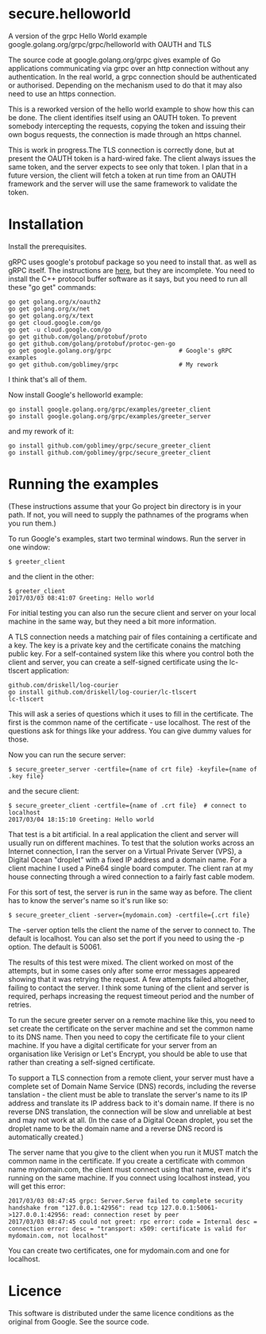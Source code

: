 # secure.helloworld
A version of the grpc Hello World example google.golang.org/grpc/grpc/helloworld 
with OAUTH and TLS

The source code at google.golang.org/grpc gives example of Go applications
communicating via grpc over an http connection without any authentication.
In the real world, a grpc connection should be authenticated or
authorised.  Depending on the mechanism used to do that it may also need
to use an https connection.

This is a reworked version of the hello world example to show how this can be
done.  The client identifies itself using an OAUTH token.  To prevent somebody
intercepting the requests, copying the token and issuing their own bogus
requests, the connection is made through an https channel.

This is work in progress.The TLS connection is correctly done,
but at present the OAUTH token is a hard-wired fake.  The
client always issues the same token, and the server expects to see only that
token.  I plan that in a future version, the client will fetch a token at
run time from an OAUTH framework and the server will use the same framework to
validate the token.

Installation
============

Install the prerequisites.

gRPC uses google's protobuf package so you need to install that.
as well as gRPC itself.
The instructions are [here](https://github.com/golang/protobuf),
but they are incomplete.
You need to install the C++ protocol buffer software as it says,
but you need to run all these "go get" commands:

```
go get golang.org/x/oauth2
go get golang.org/x/net
go get golang.org/x/text
go get cloud.google.com/go
go get -u cloud.google.com/go
go get github.com/golang/protobuf/proto 
go get github.com/golang/protobuf/protoc-gen-go
go get google.golang.org/grpc                   # Google's gRPC examples
go get github.com/goblimey/grpc                 # My rework
```

I think that's all of them.

Now install Google's helloworld example:
```
go install google.golang.org/grpc/examples/greeter_client
go install google.golang.org/grpc/examples/greeter_server
```

and my rework of it:

```
go install github.com/goblimey/grpc/secure_greeter_client
go install github.com/goblimey/grpc/secure_greeter_client
```

Running the examples
====================

(These instructions assume that your Go project bin directory is in your path.
If not, you will need to supply the pathnames of the programs when you run them.)

To run Google's examples,
start two terminal windows.
Run the server in one window:

```
$ greeter_client
```

and the client in the other:

```
$ greeter_client
2017/03/03 08:41:07 Greeting: Hello world

```

For initial testing you can also run the secure client and server on your local machine
in the same way,
but they need a bit more information.

A TLS connection needs a matching pair of files containing a certificate and a key.
The key is a private key and the certificate conains the matching public key.
For a self-contained system like this
where you control both the client and server,
you can create a self-signed certificate using the lc-tlscert application:

```
github.com/driskell/log-courier
go install github.com/driskell/log-courier/lc-tlscert
lc-tlscert
```

This will ask a series of questions which it uses to fill in the certificate.
The first is the common name of the certificate - use localhost.
The rest of the questions ask for things like your address.
You can give dummy values for those.

Now you can run the secure server:

```
$ secure_greeter_server -certfile={name of crt file} -keyfile={name of .key file}
```

and the secure client:

```
$ secure_greeter_client -certfile={name of .crt file}  # connect to localhost
2017/03/04 18:15:10 Greeting: Hello world
```

That test is a bit artificial.
In a real application
the client and server will usually run on different machines.
To test that the solution works across an Internet connection, 
I ran the server on a Virtual Private Server (VPS),
a Digital Ocean "droplet"
with a fixed IP address and a domain name.
For a client machine I used a Pine64 single board computer.
The client ran at my house connecting
through a wired connection to a fairly fast cable modem.

For this sort of test,
the server is run in the same way as before.
The client has to know the server's name so it's run like so:
```
$ secure_greeter_client -server={mydomain.com} -certfile={.crt file}
```

The -server option tells the client the name of the server
to connect to.  The default is localhost.
You can also set the port if you need to 
using the -p option.
The default is 50061.

The results of this test were mixed.
The client worked on most of the attempts,
but in some cases only after some error messages appeared
showing that it was retrying the request.
A few attempts failed altogether,
failing to contact the server.
I think some tuning of the client and server is required,
perhaps increasing the request timeout period and 
the number of retries.
 
To run the secure greeter server on a remote machine like this,
you need to set create the certificate on the server machine 
and set the common name to its DNS name.
Then you need to copy the certificate file to your client machine.
If you have a digital certificate for your server
from an organisation like
Verisign or Let's Encrypt,
you should be able to use that 
rather than creating a self-signed certificate.

To support a TLS connection from a remote client,
your server must have a complete set of
Domain Name Service (DNS) records,
including the reverse tanslation - the client must be able to 
translate the server's name to its IP address and translate 
its IP address back to it's domain name.
If there is no reverse DNS translation,
the connection will be slow and unreliable at best
and may not work at all.
(In the case of a Digital Ocean droplet,
you set the droplet name to be the domain name
and a reverse DNS record is automatically created.)

The server name that you give to the client when you run it
MUST match the common name in the certificate.
If you create a certificate with common name mydomain.com, the client
must connect using that name,
even if it's running on the same machine.
If you connect using localhost instead,
you will get this error:

```
2017/03/03 08:47:45 grpc: Server.Serve failed to complete security handshake from "127.0.0.1:42956": read tcp 127.0.0.1:50061->127.0.0.1:42956: read: connection reset by peer
2017/03/03 08:47:45 could not greet: rpc error: code = Internal desc = connection error: desc = "transport: x509: certificate is valid for mydomain.com, not localhost"
```

You can create two certificates, one for mydomain.com and one for localhost.

Licence
=========
This software is distributed under the same licence conditions as the original from 
Google.  See the source code.
